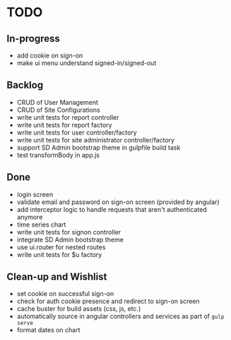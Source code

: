 TODO
===

In-progress
---

* add cookie on sign-on
* make ui menu understand signed-in/signed-out

Backlog
---

* CRUD of User Management
* CRUD of Site Configurations
* write unit tests for report controller
* write unit tests for report factory
* write unit tests for user controller/factory
* write unit tests for site administrator controller/factory
* support SD Admin bootstrap theme in gulpfile build task
* test transformBody in app.js

Done
---

* login screen
* validate email and password on sign-on screen (provided by angular)
* add interceptor logic to handle requests that aren't authenticated anymore
* time series chart
* write unit tests for signon controller
* integrate SD Admin bootstrap theme
* use ui.router for nested routes
* write unit tests for $u factory

Clean-up and Wishlist
---

* set cookie on successful sign-on
* check for auth cookie presence and redirect to sign-on screen
* cache buster for build assets (css, js, etc.)
* automatically source in angular controllers and services as part of `gulp serve`
* format dates on chart
